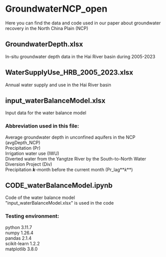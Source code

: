 # GroundwaterNCP_open
Here you can find the data and code used in our paper about groundwater recovery in the North China Plain (NCP)

## GroundwaterDepth.xlsx
In-situ groundwater depth data in the Hai River basin during 2005-2023

## WaterSupplyUse_HRB_2005_2023.xlsx
Annual water supply and use in the Hai River basin

## input_waterBalanceModel.xlsx
Input data for the water balance model  
### Abbreviation used in this file:  
  Average groundwater depth in unconfined aquifers in the NCP (avgDepth_NCP)  
  Precipitation (Pr)  
  Irrigation water use (IWU)  
  Diverted water from the Yangtze River by the South-to-North Water Diversion Project (Div)  
  Precipitation **_k_**-month before the current month (Pr_lag**_k_**)

## CODE_waterBalanceModel.ipynb
Code of the water balance model  
"input_waterBalanceModel.xlsx" is used in the code  
### Testing environment:  
  python 3.11.7  
  numpy 1.26.4  
  pandas 2.1.4  
  scikit-learn 1.2.2  
  matplotlib 3.8.0
  

